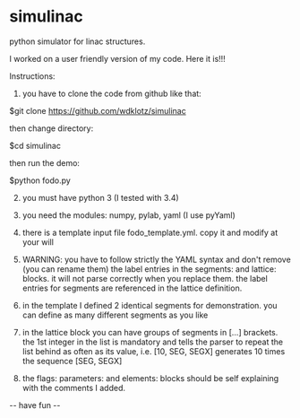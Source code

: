 # simulinac
python simulator for linac structures.

I worked on a user friendly version of my code. Here it is!!!

Instructions:

1) you have to clone the code from github like that:

$git clone https://github.com/wdklotz/simulinac

then change directory:

$cd simulinac

then run the demo:

$python fodo.py

2) you must have python 3 (I tested with 3.4)

3) you need the modules: numpy, pylab, yaml (I use pyYaml)

4) there is a template input file fodo_template.yml. copy it and modify at your will

5) WARNING: you have to follow strictly the YAML syntax and don't remove (you can rename them) the label entries in the segments: and lattice: blocks. it will not parse correctly when you replace them. the label entries for segments are referenced in the lattice definition.

6) in the template I defined 2 identical segments for demonstration. you can define as many different segments as you like

7) in the lattice block you can have groups of segments in [...] brackets. the 1st integer in the list is mandatory and tells the parser to repeat the list behind as often as its value, i.e.  [10, SEG, SEGX] generates 10 times the sequence [SEG, SEGX]

8) the flags: parameters: and elements: blocks should be self explaining with the comments I added.

-- have fun --
